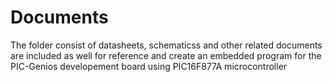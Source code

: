 # **Documents**

The folder consist of datasheets, schematicss and other related documents are included as well for reference and create an embedded program for the PIC-Genios developement board using PIC16F877A microcontroller
